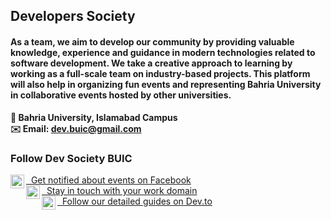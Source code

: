 ## Developers Society
#### As a team, we aim to develop our community by providing valuable knowledge, experience and guidance in modern technologies related to software development. We take a creative approach to learning by working as a full-scale team on industry-based projects. This platform will also help in organizing fun events and representing Bahria University in collaborative events hosted by other universities.

<strong>📍  Bahria University, Islamabad Campus</strong> <br>
<strong>✉️ Email: [dev.buic@gmail.com](mailto:dev.buic@gmail.com)</strong> <br>

### Follow Dev Society BUIC
[<img align="left" width=22px src="https://simpleicons.org/icons/facebook.svg">&nbsp; Get notified about events on Facebook ](https://www.facebook.com/devbuic) <br>
[<img align="left" width=22px src="https://simpleicons.org/icons/linkedin.svg">&nbsp; Stay in touch with your work domain  ](https://www.linkedin.com/company/devbuic) <br>
[<img align="left" width=22px src="https://simpleicons.org/icons/dev-dot-to.svg">&nbsp; Follow our detailed guides on Dev.to ](https://dev.to/devbuic) <br>

